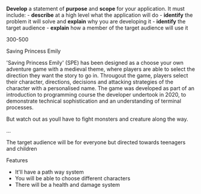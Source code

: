 **Develop** a statement of **purpose** and **scope** for your application. It must include:
\- **describe** at a high level what the application will do
\- **identify** the problem it will solve and **explain** why you are developing it
\- **identify** the target audience
\- **explain** how a member of the target audience will use it

300-500

Saving Princess Emily

'Saving Princess Emily' (SPE) has been designed as a choose your own adventure game with a medieval theme, where players are able to select the direction they want the story to go in. Througout the game, players select their character, directions, decisions and attacking strategies of the character with a personalised name. The game was developed as part of an introduction to programming course the developer undertook in 2020, to demonstrate technical sophistication and an understanding of terminal processes.



But watch out as youll have to fight monsters and creature along the way.

...

The target audience will be for everyone but directed towards teenagers and children  

Features 

- It'll have a path way system 
- You will be able to choose different characters
- There will be a health and damage system 


